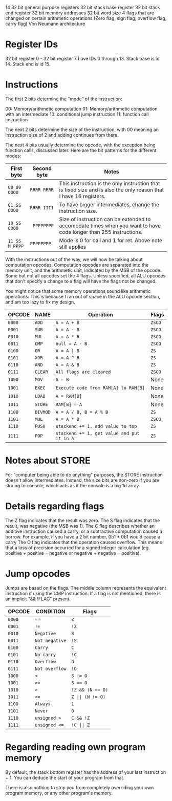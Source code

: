 14 32 bit general purpose registers
32 bit stack base register
32 bit stack end register
32 bit memory addresses
32 bit word size
4 flags that are changed on certain arithmetic operations (Zero flag, sign flag, overflow flag, carry flag)
Von Neumann architecture
# Register IDs

32 bit register 0 - 32 bit register 7 have IDs 0 through 13.
Stack base is id 14.
Stack end is id 15.

# Instructions

The first 2 bits determine the “mode” of the instruction:

00: Memory/arithmetic computation
01: Memory/arithmetic computation with an intermediate
10: conditional jump instruction
11: function call instruction

The next 2 bits determine the size of the instruction, with 00 meaning an instruction size of 2 and adding continues from there.

The next 4 bits usually determine the opcode, with the exception being function calls, discussed later. Here are the bit patterns for the different modes:


| First byte | Second byte | Notes | 
| ---------- | ----------- | ----------- |
| ```00 00 OOOO```         | ```RRRR RRRR``` |  This instruction is the only instruction that is fixed size and is also the only reason that I have 16 registers.
| ```01 SS OOOO```     | ```RRRR IIII``` | To have bigger intermediates, change the instruction size.
| ```10 SS OOOO```     | ``` PPPPPPPP``` | Size of instruction can be extended to accomodate times when you want to have code longer than 255 instructions.
| ```11 SS M PPPP```   | ```PPPPPPPP```  | Mode is 0 for call and 1 for ret. Above note still applies

With the instructions out of the way, we will now be talking about computation opcodes.
Computation opcodes are separated into the memory unit, and the arithmetic unit, indicated by the MSB of the opcode. Some but not all opcodes set the 4 flags. Unless specified, all ALU opcodes that don't specify a change to a flag will have the flags not be changed.

You might notice that some memory operations sound like arithmetic operations. This is because I ran out of space in the ALU opcode section, and am too lazy to fix my design.

| OPCODE | NAME            | Operation                          | Flags  |
|--------|-----------------|------------------------------------|--------|
| `0000` | `ADD`           | `A = A + B`                        | `ZSCO` |
| `0001` | `SUB`           | `A = A - B`                        | `ZSCO` |
| `0010` | `MUL`           | `A = A * B`                        | `ZSCO` |
| `0011` | `CMP`           | `null = A - B`                     | `ZSCO` |
| `0100` | `OR`            | `A = A \| B`                       | `ZS`   |
| `0101` | `XOR`           | `A = A ^ B`                        | `ZS`   |
| `0110` | `AND`           | `A = A & B`                        | `ZS`   |
| `0111` | `CLEAR`         | `All flags are cleared`            | `ZSCO` |
| `1000` | `MOV`           | `A = B`                            | None   |
| `1001` | `EXEC`          |`Execute code from RAM[A] to RAM[B]`| None   |
| `1010` | `LOAD`          | `A = RAM[B]`                       | None   |
| `1011` | `STORE`         | `RAM[B] = A`                       | None   |
| `1100` | `DIVMOD`        | `A = A / B, B = A % B`             | `ZS`   |
| `1101` | `MUL`           |  `A = A * B`                       | `ZSCO` |
| `1110` | `PUSH`          | `stackend += 1, add value to top`  | `ZS`   |
| `1111` | `POP`           | `stackend += 1, get value and put it in A`|`ZS`   |

# Notes about STORE

For "computer being able to do anything" purposes, the STORE instruction doesn't allow intermediates. Instead, the size bits are non-zero if you are storing to console, which acts as if the console is a big 1d array.

# Details regarding flags
The Z flag indicates that the result was zero.
The S flag indicates that the result, was negative (the MSB was 1).
The C flag describes whether an additive instruction caused a carry, or a subtractive computation caused a borrow. For example, if you have a 2 bit number, 0b1 * 0b1 would cause a carry
The O flag indicates that the operation caused overflow. This means that a loss of precision occurred for a signed integer calculation (eg. positive + positive = negative or negative + negative = positive).

# Jump opcodes

Jumps are based on the flags. The middle column represents the equivalent instruction if using the CMP instruction. If a flag is not mentioned, there is an implicit "&& !FLAG" present.

|OPCODE   | CONDITION       | Flags                              |
|---------|-----------------|------------------------------------|
| `0000`  | `==`            | `Z`                                |
| `0001`  | `!=`            | `!Z`                               |
| `0010`  | `Negative`      | `S`                                |
| `0011`  | `Not negative`  | `!S`                               |
| `0100`  | `Carry`         | `C`                                |
| `0101`  | `No carry`           | `!C`                        |
| `0110`  | `Overflow`           | `O`                        |
| `0111`  | `Not overflow`         | `!O`            |
| `1000`  | `<`           | `S != O`                            |
| `1001`  | `>=`          |`S == O`|
| `1010`  | `>`          | `!Z && (N == O)`                       |
| `1011`  | `<=`         | `Z \|\| (N != O)`                       |
| `1100`  | `Always`        | `1`             |
| `1101`  | `Never`           |  `0`                       |
| `1110`  | `unsigned >`           | `C && !Z`                       |
| `1111`  | `unsigned <=`           | `!C \|\| Z`                       |


# Regarding reading own program memory
By default, the stack bottom register has the address of your last instruction + 1. You can deduce the start of your program from that.

There is also nothing to stop you from completely overriding your own program memory, or any other program's memory. 